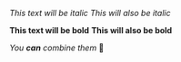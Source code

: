 *This text will be italic*
_This will also be italic_

**This text will be bold**
__This will also be bold__

_You **can** combine them_
🥇
